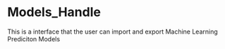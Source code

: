 # Models_Handle
This is a interface that the user can import and export Machine Learning Prediciton Models
